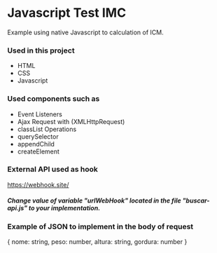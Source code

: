 # Javascript Test IMC
Example using native Javascript to calculation of ICM.

### Used in this project
* HTML
* CSS
* Javascript

### Used components such as
* Event Listeners
* Ajax Request with (XMLHttpRequest)
* classList Operations
* querySelector
* appendChild
* createElement

### External API used as hook

https://webhook.site/

##### Change value of variable "urlWebHook" located in the file "buscar-api.js" to your implementation. 

### Example of JSON to implement in the body of request

{
    nome: string,
    peso: number,
    altura: string,
    gordura: number
}

